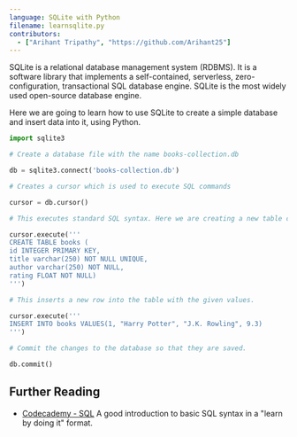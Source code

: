```yaml
---
language: SQLite with Python
filename: learnsqlite.py
contributors:
  - ["Arihant Tripathy", "https://github.com/Arihant25"]
---
```


SQLite is a relational database management system (RDBMS). It is a software library that implements a self-contained, serverless, zero-configuration, transactional SQL database engine. SQLite is the most widely used open-source database engine.

Here we are going to learn how to use SQLite to create a simple database and insert data into it, using Python.


```python
import sqlite3

# Create a database file with the name books-collection.db

db = sqlite3.connect('books-collection.db')

# Creates a cursor which is used to execute SQL commands

cursor = db.cursor()

# This executes standard SQL syntax. Here we are creating a new table called books.

cursor.execute('''
CREATE TABLE books (
id INTEGER PRIMARY KEY,
title varchar(250) NOT NULL UNIQUE,
author varchar(250) NOT NULL,
rating FLOAT NOT NULL)
''')

# This inserts a new row into the table with the given values.

cursor.execute('''
INSERT INTO books VALUES(1, "Harry Potter", "J.K. Rowling", 9.3)
''')

# Commit the changes to the database so that they are saved.

db.commit()
```

## Further Reading

* [Codecademy - SQL](https://www.codecademy.com/learn/learn-sql) A good introduction to basic SQL syntax in a "learn by doing it" format.
